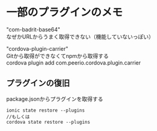 # 一部のプラグインのメモ

"com-badrit-base64"  
なぜかURLからうまく取得できない（機能していないっぽい）  

"cordova-plugin-carrier"  
Gitから取得ができなくてnpmから取得する  
cordova plugin add com.peerio.cordova.plugin.carrier

## プラグインの復旧
package.jsonからプラグインを取得する
<pre><code>ionic state restore --plugins 
//もしくは
cordova state restore --plugins </code></pre>